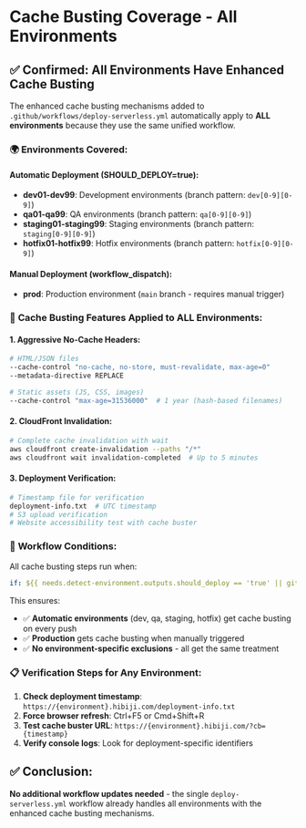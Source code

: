 # Cache Busting Coverage - All Environments

## ✅ Confirmed: All Environments Have Enhanced Cache Busting

The enhanced cache busting mechanisms added to `.github/workflows/deploy-serverless.yml` automatically apply to **ALL environments** because they use the same unified workflow.

### 🌍 **Environments Covered:**

#### **Automatic Deployment (SHOULD_DEPLOY=true):**

- **dev01-dev99**: Development environments (branch pattern: `dev[0-9][0-9]`)
- **qa01-qa99**: QA environments (branch pattern: `qa[0-9][0-9]`)
- **staging01-staging99**: Staging environments (branch pattern: `staging[0-9][0-9]`)
- **hotfix01-hotfix99**: Hotfix environments (branch pattern: `hotfix[0-9][0-9]`)

#### **Manual Deployment (workflow_dispatch):**

- **prod**: Production environment (`main` branch - requires manual trigger)

### 🚀 **Cache Busting Features Applied to ALL Environments:**

#### **1. Aggressive No-Cache Headers:**

```bash
# HTML/JSON files
--cache-control "no-cache, no-store, must-revalidate, max-age=0"
--metadata-directive REPLACE

# Static assets (JS, CSS, images)
--cache-control "max-age=31536000"  # 1 year (hash-based filenames)
```

#### **2. CloudFront Invalidation:**

```bash
# Complete cache invalidation with wait
aws cloudfront create-invalidation --paths "/*"
aws cloudfront wait invalidation-completed  # Up to 5 minutes
```

#### **3. Deployment Verification:**

```bash
# Timestamp file for verification
deployment-info.txt  # UTC timestamp
# S3 upload verification
# Website accessibility test with cache buster
```

### 🔧 **Workflow Conditions:**

All cache busting steps run when:

```yaml
if: ${{ needs.detect-environment.outputs.should_deploy == 'true' || github.event_name == 'workflow_dispatch' }}
```

This ensures:

- ✅ **Automatic environments** (dev, qa, staging, hotfix) get cache busting on every push
- ✅ **Production** gets cache busting when manually triggered
- ✅ **No environment-specific exclusions** - all get the same treatment

### 📋 **Verification Steps for Any Environment:**

1. **Check deployment timestamp**: `https://{environment}.hibiji.com/deployment-info.txt`
2. **Force browser refresh**: Ctrl+F5 or Cmd+Shift+R
3. **Test cache buster URL**: `https://{environment}.hibiji.com/?cb={timestamp}`
4. **Verify console logs**: Look for deployment-specific identifiers

## ✅ **Conclusion:**

**No additional workflow updates needed** - the single `deploy-serverless.yml` workflow already handles all environments with the enhanced cache busting mechanisms.
